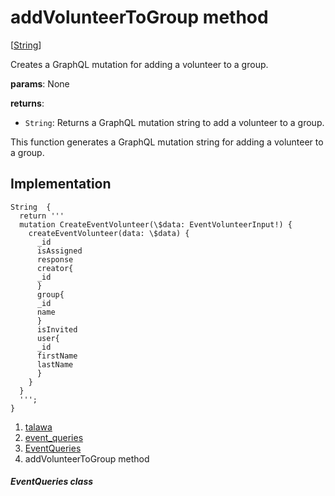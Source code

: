 
<div>

# addVolunteerToGroup method

</div>


[[String](https://api.flutter.dev/flutter/dart-core/String-class.html)]




Creates a GraphQL mutation for adding a volunteer to a group.

**params**: None

**returns**:

-   `String`: Returns a GraphQL mutation string to add a volunteer to a
    group.

This function generates a GraphQL mutation string for adding a volunteer
to a group.



## Implementation

``` language-dart
String  {
  return '''
  mutation CreateEventVolunteer(\$data: EventVolunteerInput!) {
    createEventVolunteer(data: \$data) {
      _id
      isAssigned
      response
      creator{
      _id
      }
      group{
      _id
      name
      }
      isInvited
      user{
      _id
      firstName
      lastName
      }
    }
  }
  ''';
}
```







1.  [talawa](../../index.md)
2.  [event_queries](../../utils_event_queries/)
3.  [EventQueries](../../utils_event_queries/EventQueries-class.md)
4.  addVolunteerToGroup method

##### EventQueries class







